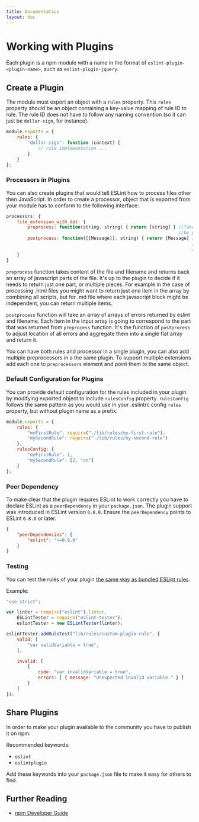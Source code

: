 ```yaml
---
title: Documentation
layout: doc
---
```

<!-- Note: No pull requests accepted for this file. See README.md in the root directory for details. -->
# Working with Plugins

Each plugin is a npm module with a name in the format of `eslint-plugin-<plugin-name>`, such as `eslint-plugin-jquery`.

## Create a Plugin

The module must export an object with a `rules` property.
This `rules` property should be an object containing a key-value mapping of rule ID to rule.
The rule ID does not have to follow any naming convention (so it can just be `dollar-sign`, for instance).

```js
module.exports = {
    rules: {
        "dollar-sign": function (context) {
            // rule implementation ...
        }
    }
};
```

### Processors in Plugins

You can also create plugins that would tell ESLint how to process files other then JavaScript. In order to create a
processor, object that is exported from your module has to conform to the following interface:

```js
processors: {
    file_extension_with_dot: {
        preprocess: function(string, string) { return [string] } //Takes text of the file and returns array of texts to
                                                                 //be processed
        postprocess: function([[Message]], string) { return [Message] //Takes array of array of error messages, one for
                                                                      //each text block and filename and returns single
                                                                      //array of processed messages
    }
}
```

`preprocess` function takes content of the file and filename and returns back an array of javascript parts of the file.
It's up to the plugin to decide if it needs to return just one part, or multiple pieces. For example in the case of
processing .html files you might want to return just one item in the array by combining all scripts, but for .md file
where each javascript block might be independent, you can return multiple items.

`postprocess` function will take an array of arrays of errors returned by eslint and filename. Each item in the input
array is going to correspond to the part that was returned from `preprocess` function. It's the function of `postprocess`
to adjust location of all errors and aggregate them into a single flat array and return it.

You can have both rules and processor in a single plugin, you can also add multiple preprocessors in a the same plugin.
To support multiple extensions add each one to `preprocessors` element and point them to the same object.

### Default Configuration for Plugins

You can provide default configuration for the rules included in your plugin by modifying
exported object to include `rulesConfig` property. `rulesConfig` follows the same pattern as
you would use in your .eslintrc config `rules` property, but without plugin name as a prefix.

```js
module.exports = {
    rules: {
        "myFirstRule": require("./lib/rules/my-first-rule"),
        "mySecondRule": require("./lib/rules/my-second-rule")
    },
    rulesConfig: {
        "myFirstRule": 1,
        "mySecondRule": [2, "on"]
    }
};
```

### Peer Dependency

To make clear that the plugin requires ESLint to work correctly you have to declare ESLint as a `peerDependency` in your `package.json`.
The plugin support was introduced in ESLint version `0.8.0`. Ensure the `peerDependency` points to ESLint `0.8.0` or later.

```json
{
    "peerDependencies": {
        "eslint": ">=0.8.0"
    }
}
```

### Testing

You can test the rules of your plugin [the same way as bundled ESLint rules](working-with-rules).

Example:

```js
"use strict";

var linter = require("eslint").linter,
    ESLintTester = require("eslint-tester"),
    eslintTester = new ESLintTester(linter);

eslintTester.addRuleTest("lib/rules/custom-plugin-rule", {
    valid: [
        "var validVariable = true",
    ],

    invalid: [
        {
            code: "var invalidVariable = true",
            errors: [ { message: "Unexpected invalid variable." } ]
        }
    ]
});
```

## Share Plugins

In order to make your plugin available to the community you have to publish it on npm.

Recommended keywords:

* `eslint`
* `eslintplugin`

Add these keywords into your `package.json` file to make it easy for others to find.

## Further Reading

* [npm Developer Guide](https://www.npmjs.org/doc/misc/npm-developers.html)
